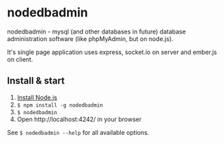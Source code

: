 nodedbadmin
===========

nodedbadmin - mysql (and other databases in future) database administration software (like phpMyAdmin, but on node.js).

It's single page application uses express, socket.io on server and ember.js on client.

## Install & start
 1. [Install Node.js](http://nodejs.org/#download)
 2. `$ npm install -g nodedbadmin`
 3. `$ nodedbadmin`
 4. Open http://localhost:4242/ in your browser
 
See `$ nodedbadmin --help` for all available options.



